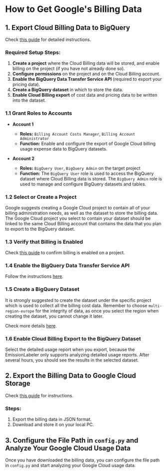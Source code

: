 # How to Get Google's Billing Data

## 1. Export Cloud Billing Data to BigQuery
Check [this guide](https://cloud.google.com/billing/docs/how-to/export-data-bigquery-setup) for detailed instructions.

### Required Setup Steps:
1. **Create a project** where the Cloud Billing data will be stored, and enable billing on the project (if you have not already done so).
2. **Configure permissions** on the project and on the Cloud Billing account.
3. **Enable the BigQuery Data Transfer Service API** (required to export your pricing data).
4. **Create a BigQuery dataset** in which to store the data.
5. **Enable Cloud Billing export** of cost data and pricing data to be written into the dataset.

### 1.1 Grant Roles to Accounts
- **Account 1**
  - **Roles:** `Billing Account Costs Manager`, `Billing Account Administrator`
  - **Function:** Enable and configure the export of Google Cloud billing usage expense data to BigQuery datasets.

- **Account 2**
  - **Roles:** `BigQuery User`, `BigQuery Admin` on the target project
  - **Function:** The `BigQuery User` role is used to access the BigQuery dataset where Cloud Billing data is stored. The `BigQuery Admin` role is used to manage and configure BigQuery datasets and tables.

### 1.2 Select or Create a Project
Google suggests creating a Google Cloud project to contain all of your billing administration needs, as well as the dataset to store the billing data. The Google Cloud project you select to contain your dataset should be linked to the same Cloud Billing account that contains the data that you plan to export to the BigQuery dataset.

### 1.3 Verify that Billing is Enabled
Check [this guide](https://cloud.google.com/billing/docs/how-to/modify-project#confirm_billing_is_enabled_on_a_project) to confirm billing is enabled on a project.

### 1.4 Enable the BigQuery Data Transfer Service API
Follow the instructions [here](https://cloud.google.com/bigquery/docs/enable-transfer-service).

### 1.5 Create a BigQuery Dataset
It is strongly suggested to create the dataset under the specific project which is used to collect all the billing cost data. Remember to choose `multi-region-europe` for the integrity of data, as once you select the region when creating the dataset, you cannot change it later.

Check more details [here](https://cloud.google.com/bigquery/docs/samples/bigquery-create-dataset).

### 1.6 Enable Cloud Billing Export to the BigQuery Dataset
Select the detailed usage report when you export, because the EmissionLabeler only supports analyzing detailed usage reports. After several hours, you should see the results in the selected dataset.

## 2. Export the Billing Data to Google Cloud Storage
Check [this guide](https://cloud.google.com/bigquery/docs/exporting-data) for instructions.

### Steps:
1. Export the billing data in JSON format.
2. Download and store it on your local PC.

## 3. Configure the File Path in `config.py` and Analyze Your Google Cloud Usage Data
Once you have downloaded the billing data, you can configure the file path in `config.py` and start analyzing your Google Cloud usage data.
